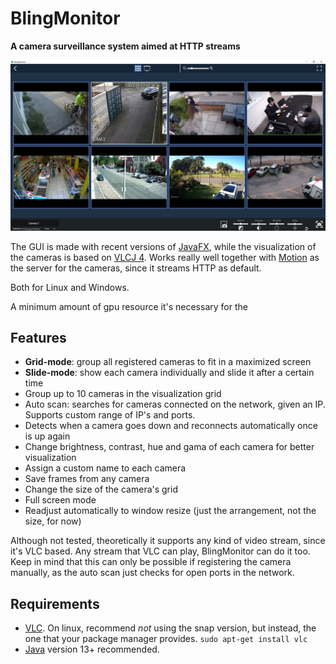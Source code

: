 # BlingMonitor
**A camera surveillance system aimed at HTTP streams**

![Screenshot](src/main/resources/org/images/main-screen-print.jpg)

The GUI is made with recent versions of [JavaFX](https://openjfx.io/), 
while the visualization of the cameras is based on [VLCJ 4](https://github.com/caprica/vlcj).
Works really well together with [Motion](https://motion-project.github.io/) as the 
server for the cameras, since it streams HTTP as default.

Both for Linux and Windows.

A minimum amount of gpu resource it's necessary for the 

## Features

* **Grid-mode**: group all registered cameras to fit in a maximized screen
* **Slide-mode**: show each camera individually and slide it after a certain time
* Group up to 10 cameras in the visualization grid
* Auto scan: searches for cameras connected on the network, given an IP. Supports custom range of IP's and ports. 
* Detects when a camera goes down and reconnects automatically once is up again
* Change brightness, contrast, hue and gama of each camera for better visualization
* Assign a custom name to each camera
* Save frames from any camera
* Change the size of the camera's grid
* Full screen mode
* Readjust automatically to window resize (just the arrangement, not the size, for now)

Although not tested, theoretically it supports any kind of video stream, since it's VLC based.
Any stream that VLC can play, BlingMonitor can do it too.
Keep in mind that this can only be possible if registering the camera
manually, as the auto scan just checks for open ports in the network. 

## Requirements
* [VLC](https://www.videolan.org/vlc/index.html). On linux, recommend *not* using the snap version,
but instead, the one that your package manager provides. `sudo apt-get install vlc`
* [Java](https://www.oracle.com/br/java/technologies/javase-downloads.html) version 13+ recommended.

